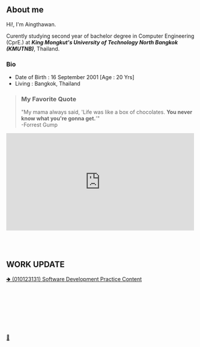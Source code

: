 ## About me

Hi!, I'm Aingthawan.

Curently studying second year of bachelor degree in Computer Engineering (CprE.)
at ***King Mongkut's University of Technology North Bangkok (KMUTNB)***, Thailand.

### Bio

- Date of Birth : 16 September 2001 [Age : 20 Yrs]
- Living : Bangkok, Thailand 


>### My Favorite Quote
>
>"My mama always said, 'Life was like a box of chocolates. **You never know what you're gonna get.**'" \
>-Forrest Gump

<iframe width="500" height="260" src="https://www.youtube.com/embed/egkrxkiUnoo" title="YouTube video player" frameborder="0" allow="accelerometer; autoplay; clipboard-write; encrypted-media; gyroscope; picture-in-picture" allowfullscreen></iframe>

<br/><br/>
## WORK UPDATE

[🢂 (010123131) Software Development Practice Content](./softwaredev_content_index.md)


<br/><br/><br/><br/><br/><br/><br/>
[🍦](another-page.md)
